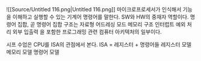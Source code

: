 ![[Source/Untitled 116.png|Untitled 116.png]]
마이크로프로세서가 인식해서 기능을 이해하고 실행할 수 있는 기계어 명령어를 말한다.
SW와 HW의 중재자 역할이다.
명령어 집합, 곧 명령어 집합 구조는
자료형
어드레싱 모드
메모리 구조
인터럽트
예외 처리
외부 입출력
을 포함한 프로그래밍 관련 컴퓨터 아키텍처의 일부이다.
  
시프 수업은 CPU를 ISA의 관점에서 본다.
ISA = 레지스터 + 명령어들
레지스터 모델
메모리 모델
명령어 모델